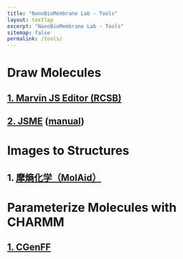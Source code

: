 ```yaml
---
title: "NanoBioMembrane Lab - Tools"
layout: textlay
excerpt: "NanoBioMembrane Lab - Tools"
sitemap: false
permalink: /tools/
---
```


# Draw Molecules
## [1. Marvin JS Editor (RCSB)](https://www.rcsb.org/chemical-sketch)
## [2. JSME](https://jsme-editor.github.io/dist/JSME_test.html) ([manual](https://jsme-editor.github.io/help.html))

# Images to Structures
## 1. [摩熵化学（MolAid）](https://chem.molaid.com/home)

# Parameterize Molecules with CHARMM
## [1. CGenFF](https://cgenff.com/)
